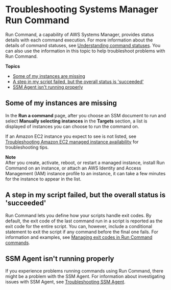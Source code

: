# Troubleshooting Systems Manager Run Command<a name="troubleshooting-remote-commands"></a>

Run Command, a capability of AWS Systems Manager, provides status details with each command execution\. For more information about the details of command statuses, see [Understanding command statuses](monitor-commands.md)\. You can also use the information in this topic to help troubleshoot problems with Run Command\.

**Topics**
+ [Some of my instances are missing](#where-are-instances)
+ [A step in my script failed, but the overall status is 'succeeded'](#ts-exit-codes)
+ [SSM Agent isn't running properly](#ts-ssmagent-linux)

## Some of my instances are missing<a name="where-are-instances"></a>

In the **Run a command** page, after you choose an SSM document to run and select **Manually selecting instances** in the **Targets** section, a list is displayed of instances you can choose to run the command on\.

If an Amazon EC2 instance you expect to see is not listed, see [Troubleshooting Amazon EC2 managed instance availability](troubleshooting-managed-instances.md) for troubleshooting tips\.

**Note**  
After you create, activate, reboot, or restart a managed instance, install Run Command on an instance, or attach an AWS Identity and Access Management \(IAM\) instance profile to an instance, it can take a few minutes for the instance to appear in the list\.

## A step in my script failed, but the overall status is 'succeeded'<a name="ts-exit-codes"></a>

Run Command lets you define how your scripts handle exit codes\. By default, the exit code of the last command run in a script is reported as the exit code for the entire script\. You can, however, include a conditional statement to exit the script if any command before the final one fails\. For information and examples, see [Managing exit codes in Run Command commands](command-exit-codes.md)\. 

## SSM Agent isn't running properly<a name="ts-ssmagent-linux"></a>

If you experience problems running commands using Run Command, there might be a problem with the SSM Agent\. For information about investigating issues with SSM Agent, see [Troubleshooting SSM Agent](troubleshooting-ssm-agent.md)\. 